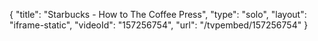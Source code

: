 {
    "title": "Starbucks - How to The Coffee Press",
    "type": "solo",
    "layout": "iframe-static",
    "videoId": "157256754",
    "url": "\/tvpembed\/157256754"
}